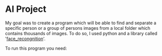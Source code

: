 # AI Project

My goal was to create a program which will be able to find and separate a specific person or a group of persons images from a local folder which contains thousands of images.
To do so, I used python and a library called '[face_recongnition](https://pypi.org/project/face-recognition/)'.

To run this program you need:   
